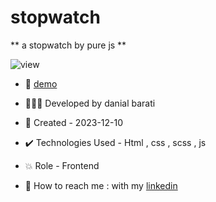 # stopwatch

** a stopwatch by pure js **

![view](https://github.com/danial-barati/stopwatch/assets/104683176/f984caea-4c32-4392-9d6f-caec59a65efe)

- 🔗 [demo](https://danial-barati.github.io/scroll/)

- 👩🏻‍💻 Developed by danial barati

- 📆 Created - 2023-12-10

- ✔️ Technologies Used - Html , css , scss , js

- 💥 Role - Frontend

- 📲 How to reach me : with my [linkedin](https://www.linkedin.com/in/danial-barati-0a9804291/)
